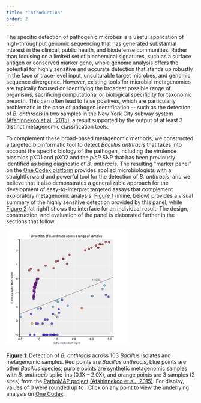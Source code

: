 ```yaml
---
title: "Introduction"
order: 2
---
```


The specific detection of pathogenic microbes is a useful application of high-throughput genomic sequencing that has generated substantial interest in the clinical, public health, and biodefense communities. Rather than focusing on a limited set of biochemical signatures, such as a surface antigen or conserved marker gene, whole genome analysis offers the potential for highly sensitive and accurate detection that stands up robustly in the face of trace-level input, unculturable target microbes, and genomic sequence divergence. However, existing tools for microbial metagenomics are typically focused on identifying the broadest possible range of organisms, sacrificing computational or biological specificity for taxonomic breadth. This can often lead to false positives, which are particularly problematic in the case of pathogen identification -- such as the detection of _B. anthracis_ in two samples in the New York City subway system [(Afshinnekoo et al., 2015)](http://www.sciencedirect.com/science/article/pii/S2405471215000022), a result supported by the output of at least 3 distinct metagenomic classification tools.

To complement these broad-based metagenomic methods, we constructed a targeted bioinformatic tool to detect *Bacillus anthracis* that takes into account the specific biology of the pathogen, including the virulence plasmids pXO1 and pXO2 and the *plcR* SNP that has been previously identified as being diagnostic of _B. anthracis_. The resulting "marker panel" on the [One Codex platform](https://www.onecodex.com) provides applied microbiologists with a straightforward and powerful tool for the detection of *B. anthracis*, and we believe that it also demonstrates a generalizable approach for the development of easy-to-interpret targeted assays that complement exploratory metagenomic analysis. [Figure 1](#figure-1) (inline, below) provides a visual summary of the highly sensitive detection provided by this panel, while [Figure 2](#figure-2) (at right) shows the interface for an individual result. The design, construction, and evaluation of the panel is elaborated further in the sections that follow.

<script type="text/javascript" src="//mpld3.github.io/js/d3.v3.min.js"></script>
<script type="text/javascript" src="//mpld3.github.io/js/mpld3.v0.2.js"></script>

<style>
.mpld3-figure path {cursor: pointer;}
</style>

<div class="text-center">
    <div class="hidden-xs" id="fig_el89384573077776439141071"></div>
    <div class="visible-xs"><img src="data/figures/figure1_for_mobile.png" width="320px"><br><br></div>
    <div><a href="#figure-1"><b>Figure 1</b></a>: Detection of <em>B. anthracis</em> across 103 <em>Bacillus</em> isolates and metagenomic samples. Red points are <em>Bacillus anthracis</em>, blue points are other <em>Bacillus</em> species, purple points are synthetic metagenomic samples with <em>B. anthracis</em> spike-ins (0.1X &ndash; 2.0X), and orange points are 3 samples (2 sites) from the <a href="//www.pathomap.org">PathoMAP project</a> <a href="http://www.sciencedirect.com/science/article/pii/S2405471215000022">(Afshinnekoo et al., 2015)</a>. For display, values of 0 were rounded up to <script type="math/tex" id="MathJax-Element-manual-1"> 10^{-04}\ (log_{10} = -4) </script>. <span class="hidden-xs">Click on any point to view the underlying analysis on <a href="https://www.onecodex.com">One Codex</a>.</span></div>
</div>

<script type="text/javascript">

  !function(mpld3){
       
    mpld3.register_plugin("htmltooltip", HtmlTooltipPlugin);
    HtmlTooltipPlugin.prototype = Object.create(mpld3.Plugin.prototype);
    HtmlTooltipPlugin.prototype.constructor = HtmlTooltipPlugin;
    HtmlTooltipPlugin.prototype.requiredProps = ["id"];
    HtmlTooltipPlugin.prototype.defaultProps = {labels:null,
                                                hoffset:0,
                                                voffset:10,
                                                ext_links:null};
    function HtmlTooltipPlugin(fig, props){
        mpld3.Plugin.call(this, fig, props);
    };
    HtmlTooltipPlugin.prototype.draw = function(){
       var obj = mpld3.get_element(this.props.id);
       var labels = this.props.labels;
       var ext_links = this.props.ext_links;
       var tooltip = d3.select("body").append("div")
                    .attr("class", "mpld3-tooltip")
                    .style("position", "absolute")
                    .style("z-index", "10")
                    .style("visibility", "hidden");
       obj.elements()
           .on("mousedown", function(d, i){
                               window.open(ext_links[i], "_blank");})
           .on("mouseover", function(d, i){
                              tooltip.html(labels[i])
                                     .style("visibility", "visible");})
           .on("mousemove", function(d, i){
                  tooltip
                    .style("top", d3.event.pageY + this.props.voffset + "px")
                    .style("left",d3.event.pageX + this.props.hoffset + "px");
                 }.bind(this))
           .on("mouseout",  function(d, i){
                           tooltip.style("visibility", "hidden");});
    };
    
       mpld3.draw_figure("fig_el89384573077776439141071", {"axes": [{"xlim": [0.47999999999999998, 3.1000000000000001], "yscale": "linear", "axesbg": "#EEEEEE", "texts": [{"v_baseline": "auto", "h_anchor": "start", "color": "#808080", "text": "1:1000", "coordinates": "data", "zorder": 3, "alpha": 1, "fontsize": 16.0, "position": [2.5, -0.14999999999999999], "rotation": -0.0, "id": "el89384556096016"}, {"v_baseline": "hanging", "h_anchor": "middle", "color": "#000000", "text": "Bacillus marker depth (log10)", "coordinates": "axes", "zorder": 3, "alpha": 1, "fontsize": 12.0, "position": [0.5, -0.065], "rotation": -0.0, "id": "el89384573320016"}, {"v_baseline": "auto", "h_anchor": "middle", "color": "#000000", "text": "B. anthracis marker depth (log10)", "coordinates": "axes", "zorder": 3, "alpha": 1, "fontsize": 12.0, "position": [-0.075, 0.5], "rotation": -90.0, "id": "el89384573234640"}, {"v_baseline": "auto", "h_anchor": "middle", "color": "#000000", "text": "Detection of B. anthracis across a range of samples", "coordinates": "axes", "zorder": 3, "alpha": 1, "fontsize": 18.0, "position": [0.5, 1.025], "rotation": -0.0, "id": "el89384573190864"}], "zoomable": true, "images": [], "xdomain": [0.47999999999999998, 3.1000000000000001], "ylim": [-4.0999999999999996, 2.7999999999999998], "paths": [], "sharey": [], "sharex": [], "axesbgalpha": null, "axes": [{"scale": "linear", "tickformat": null, "grid": {"color": "#FFFFFF", "alpha": 1.0, "dasharray": "10,0", "gridOn": true}, "fontsize": 12.0, "position": "bottom", "nticks": 8, "tickvalues": null}, {"scale": "linear", "tickformat": null, "grid": {"color": "#FFFFFF", "alpha": 1.0, "dasharray": "10,0", "gridOn": true}, "fontsize": 12.0, "position": "left", "nticks": 9, "tickvalues": null}], "lines": [{"color": "#808080", "yindex": 1, "coordinates": "data", "dasharray": "10,0", "zorder": 1, "alpha": 1, "xindex": 0, "linewidth": 2.0, "data": "data01", "id": "el89384573078672"}], "markers": [], "id": "el89384573077584", "ydomain": [-4.0999999999999996, 2.7999999999999998], "collections": [{"paths": [[[[0.0, -0.5], [0.13260155, -0.5], [0.25978993539242673, -0.44731684579412084], [0.3535533905932738, -0.3535533905932738], [0.44731684579412084, -0.25978993539242673], [0.5, -0.13260155], [0.5, 0.0], [0.5, 0.13260155], [0.44731684579412084, 0.25978993539242673], [0.3535533905932738, 0.3535533905932738], [0.25978993539242673, 0.44731684579412084], [0.13260155, 0.5], [0.0, 0.5], [-0.13260155, 0.5], [-0.25978993539242673, 0.44731684579412084], [-0.3535533905932738, 0.3535533905932738], [-0.44731684579412084, 0.25978993539242673], [-0.5, 0.13260155], [-0.5, 0.0], [-0.5, -0.13260155], [-0.44731684579412084, -0.25978993539242673], [-0.3535533905932738, -0.3535533905932738], [-0.25978993539242673, -0.44731684579412084], [-0.13260155, -0.5], [0.0, -0.5]], ["M", "C", "C", "C", "C", "C", "C", "C", "C", "Z"]]], "edgecolors": ["#000000"], "edgewidths": [1.0], "offsets": "data02", "yindex": 1, "id": "el89384569923408", "pathtransforms": [[11.11111111111111, 0.0, 0.0, 11.11111111111111, 0.0, 0.0]], "pathcoordinates": "display", "offsetcoordinates": "data", "zorder": 2, "xindex": 0, "alphas": [0.7], "facecolors": ["#9A1922", "#9A1922", "#9A1922", "#9A1922", "#9A1922", "#9A1922", "#9A1922", "#9A1922", "#9A1922", "#9A1922", "#9A1922", "#9A1922", "#9A1922", "#9A1922", "#9A1922", "#9A1922", "#9A1922", "#9A1922", "#9A1922", "#9A1922", "#9A1922", "#9A1922", "#7C1B96", "#7C1B96", "#7C1B96", "#7C1B96", "#7C1B96", "#7C1B96", "#7C1B96", "#7C1B96", "#7C1B96", "#7C1B96", "#7C1B96", "#7C1B96", "#7C1B96", "#7C1B96", "#7C1B96", "#7C1B96", "#7C1B96", "#7C1B96", "#7C1B96", "#7C1B96", "#7C1B96", "#7C1B96", "#7C1B96", "#7C1B96", "#7C1B96", "#7C1B96", "#7C1B96", "#7C1B96", "#7C1B96", "#7C1B96", "#7C1B96", "#7C1B96", "#7C1B96", "#7C1B96", "#7C1B96", "#7C1B96", "#EE9F22", "#EE9F22", "#330ECD", "#330ECD", "#330ECD", "#330ECD", "#330ECD", "#330ECD", "#330ECD", "#330ECD", "#330ECD", "#330ECD", "#330ECD", "#330ECD", "#330ECD", "#330ECD", "#330ECD", "#330ECD", "#330ECD", "#330ECD", "#330ECD", "#330ECD", "#330ECD", "#330ECD", "#330ECD", "#330ECD", "#330ECD", "#330ECD", "#00B1CD", "#4C8ECD", "#4C8ECD", "#4C8ECD", "#4C8ECD", "#4C8ECD", "#4C8ECD", "#4C8ECD", "#4C8ECD", "#4C8ECD", "#330ECD", "#330ECD", "#330ECD", "#40C5CD", "#40C5CD", "#330ECD", "#E46421"]}], "xscale": "linear", "bbox": [0.125, 0.099999999999999978, 0.77500000000000002, 0.80000000000000004]}], "height": 640.0, "width": 640.0, "plugins": [{"type": "reset"}, {"enabled": false, "button": true, "type": "zoom"}, {"enabled": false, "button": true, "type": "boxzoom"}, {"voffset": 15, "labels": ["<div class=\"nbtooltip\">Bacillus anthracis<br><em>B. anthracis</em> depth: 18.65<br><em>Bacillus</em> depth: 36.12</div>", "<div class=\"nbtooltip\">Bacillus anthracis<br><em>B. anthracis</em> depth: 239.29<br><em>Bacillus</em> depth: 416.75</div>", "<div class=\"nbtooltip\">Bacillus anthracis<br><em>B. anthracis</em> depth: 16.72<br><em>Bacillus</em> depth: 31.62</div>", "<div class=\"nbtooltip\">Bacillus anthracis<br><em>B. anthracis</em> depth: 420.07<br><em>Bacillus</em> depth: 773.25</div>", "<div class=\"nbtooltip\">Bacillus anthracis<br><em>B. anthracis</em> depth: 163.17<br><em>Bacillus</em> depth: 477.00</div>", "<div class=\"nbtooltip\">Bacillus anthracis<br><em>B. anthracis</em> depth: 25.77<br><em>Bacillus</em> depth: 50.50</div>", "<div class=\"nbtooltip\">Bacillus anthracis<br><em>B. anthracis</em> depth: 5.60<br><em>Bacillus</em> depth: 27.12</div>", "<div class=\"nbtooltip\">Bacillus anthracis<br><em>B. anthracis</em> depth: 25.77<br><em>Bacillus</em> depth: 50.50</div>", "<div class=\"nbtooltip\">Bacillus anthracis<br><em>B. anthracis</em> depth: 166.12<br><em>Bacillus</em> depth: 306.50</div>", "<div class=\"nbtooltip\">Bacillus anthracis<br><em>B. anthracis</em> depth: 3.96<br><em>Bacillus</em> depth: 10.12</div>", "<div class=\"nbtooltip\">Bacillus anthracis<br><em>B. anthracis</em> depth: 163.17<br><em>Bacillus</em> depth: 477.00</div>", "<div class=\"nbtooltip\">Bacillus anthracis<br><em>B. anthracis</em> depth: 8.52<br><em>Bacillus</em> depth: 16.12</div>", "<div class=\"nbtooltip\">Bacillus anthracis<br><em>B. anthracis</em> depth: 284.71<br><em>Bacillus</em> depth: 533.25</div>", "<div class=\"nbtooltip\">Bacillus anthracis<br><em>B. anthracis</em> depth: 11.63<br><em>Bacillus</em> depth: 64.50</div>", "<div class=\"nbtooltip\">Bacillus anthracis<br><em>B. anthracis</em> depth: 411.56<br><em>Bacillus</em> depth: 966.25</div>", "<div class=\"nbtooltip\">Bacillus anthracis<br><em>B. anthracis</em> depth: 3.85<br><em>Bacillus</em> depth: 5.62</div>", "<div class=\"nbtooltip\">Bacillus anthracis<br><em>B. anthracis</em> depth: 299.82<br><em>Bacillus</em> depth: 531.62</div>", "<div class=\"nbtooltip\">Bacillus anthracis<br><em>B. anthracis</em> depth: 281.08<br><em>Bacillus</em> depth: 628.75</div>", "<div class=\"nbtooltip\">Bacillus anthracis<br><em>B. anthracis</em> depth: 108.26<br><em>Bacillus</em> depth: 206.75</div>", "<div class=\"nbtooltip\">Bacillus anthracis<br><em>B. anthracis</em> depth: 5.10<br><em>Bacillus</em> depth: 6.25</div>", "<div class=\"nbtooltip\">Bacillus anthracis<br><em>B. anthracis</em> depth: 51.57<br><em>Bacillus</em> depth: 75.25</div>", "<div class=\"nbtooltip\">Bacillus anthracis<br><em>B. anthracis</em> depth: 133.95<br><em>Bacillus</em> depth: 261.38</div>", "<div class=\"nbtooltip\">Metagenomic<br><em>B. anthracis</em> depth: 0.95<br><em>Bacillus</em> depth: 9.88</div>", "<div class=\"nbtooltip\">Metagenomic<br><em>B. anthracis</em> depth: 0.13<br><em>Bacillus</em> depth: 7.75</div>", "<div class=\"nbtooltip\">Metagenomic<br><em>B. anthracis</em> depth: 0.25<br><em>Bacillus</em> depth: 8.12</div>", "<div class=\"nbtooltip\">Metagenomic<br><em>B. anthracis</em> depth: 0.38<br><em>Bacillus</em> depth: 8.25</div>", "<div class=\"nbtooltip\">Metagenomic<br><em>B. anthracis</em> depth: 0.51<br><em>Bacillus</em> depth: 9.00</div>", "<div class=\"nbtooltip\">Metagenomic<br><em>B. anthracis</em> depth: 0.05<br><em>Bacillus</em> depth: 7.50</div>", "<div class=\"nbtooltip\">Metagenomic<br><em>B. anthracis</em> depth: 1.01<br><em>Bacillus</em> depth: 10.00</div>", "<div class=\"nbtooltip\">Metagenomic<br><em>B. anthracis</em> depth: 0.15<br><em>Bacillus</em> depth: 7.50</div>", "<div class=\"nbtooltip\">Metagenomic<br><em>B. anthracis</em> depth: 0.27<br><em>Bacillus</em> depth: 7.62</div>", "<div class=\"nbtooltip\">Metagenomic<br><em>B. anthracis</em> depth: 0.38<br><em>Bacillus</em> depth: 8.00</div>", "<div class=\"nbtooltip\">Metagenomic<br><em>B. anthracis</em> depth: 0.49<br><em>Bacillus</em> depth: 8.62</div>", "<div class=\"nbtooltip\">Metagenomic<br><em>B. anthracis</em> depth: 0.06<br><em>Bacillus</em> depth: 7.50</div>", "<div class=\"nbtooltip\">Metagenomic<br><em>B. anthracis</em> depth: 0.89<br><em>Bacillus</em> depth: 9.38</div>", "<div class=\"nbtooltip\">Metagenomic<br><em>B. anthracis</em> depth: 0.11<br><em>Bacillus</em> depth: 7.88</div>", "<div class=\"nbtooltip\">Metagenomic<br><em>B. anthracis</em> depth: 0.22<br><em>Bacillus</em> depth: 8.12</div>", "<div class=\"nbtooltip\">Metagenomic<br><em>B. anthracis</em> depth: 0.34<br><em>Bacillus</em> depth: 8.50</div>", "<div class=\"nbtooltip\">Metagenomic<br><em>B. anthracis</em> depth: 0.45<br><em>Bacillus</em> depth: 8.50</div>", "<div class=\"nbtooltip\">Metagenomic<br><em>B. anthracis</em> depth: 0.05<br><em>Bacillus</em> depth: 7.62</div>", "<div class=\"nbtooltip\">Metagenomic<br><em>B. anthracis</em> depth: 0.97<br><em>Bacillus</em> depth: 9.25</div>", "<div class=\"nbtooltip\">Metagenomic<br><em>B. anthracis</em> depth: 0.11<br><em>Bacillus</em> depth: 8.00</div>", "<div class=\"nbtooltip\">Metagenomic<br><em>B. anthracis</em> depth: 0.25<br><em>Bacillus</em> depth: 8.25</div>", "<div class=\"nbtooltip\">Metagenomic<br><em>B. anthracis</em> depth: 0.37<br><em>Bacillus</em> depth: 8.50</div>", "<div class=\"nbtooltip\">Metagenomic<br><em>B. anthracis</em> depth: 0.48<br><em>Bacillus</em> depth: 8.50</div>", "<div class=\"nbtooltip\">Metagenomic<br><em>B. anthracis</em> depth: 0.04<br><em>Bacillus</em> depth: 7.38</div>", "<div class=\"nbtooltip\">Metagenomic<br><em>B. anthracis</em> depth: 0.94<br><em>Bacillus</em> depth: 9.25</div>", "<div class=\"nbtooltip\">Metagenomic<br><em>B. anthracis</em> depth: 0.12<br><em>Bacillus</em> depth: 7.62</div>", "<div class=\"nbtooltip\">Metagenomic<br><em>B. anthracis</em> depth: 0.23<br><em>Bacillus</em> depth: 7.75</div>", "<div class=\"nbtooltip\">Metagenomic<br><em>B. anthracis</em> depth: 0.37<br><em>Bacillus</em> depth: 8.00</div>", "<div class=\"nbtooltip\">Metagenomic<br><em>B. anthracis</em> depth: 0.47<br><em>Bacillus</em> depth: 8.25</div>", "<div class=\"nbtooltip\">Metagenomic<br><em>B. anthracis</em> depth: 0.06<br><em>Bacillus</em> depth: 7.38</div>", "<div class=\"nbtooltip\">Metagenomic<br><em>B. anthracis</em> depth: 0.69<br><em>Bacillus</em> depth: 9.00</div>", "<div class=\"nbtooltip\">Metagenomic<br><em>B. anthracis</em> depth: 0.08<br><em>Bacillus</em> depth: 7.62</div>", "<div class=\"nbtooltip\">Metagenomic<br><em>B. anthracis</em> depth: 0.16<br><em>Bacillus</em> depth: 7.88</div>", "<div class=\"nbtooltip\">Metagenomic<br><em>B. anthracis</em> depth: 0.24<br><em>Bacillus</em> depth: 8.00</div>", "<div class=\"nbtooltip\">Metagenomic<br><em>B. anthracis</em> depth: 0.34<br><em>Bacillus</em> depth: 8.12</div>", "<div class=\"nbtooltip\">Metagenomic<br><em>B. anthracis</em> depth: 0.04<br><em>Bacillus</em> depth: 7.50</div>", "<div class=\"nbtooltip\">PathoMAP - J Train<br><em>B. anthracis</em> depth: 0.00<br><em>Bacillus</em> depth: 30.50</div>", "<div class=\"nbtooltip\">PathoMAP - Pelham Pkwy<br><em>B. anthracis</em> depth: 0.00<br><em>Bacillus</em> depth: 6.75</div>", "<div class=\"nbtooltip\">Bacillus thuringiensis<br><em>B. anthracis</em> depth: 0.00<br><em>Bacillus</em> depth: 15.62</div>", "<div class=\"nbtooltip\">Bacillus thuringiensis<br><em>B. anthracis</em> depth: 0.00<br><em>Bacillus</em> depth: 28.25</div>", "<div class=\"nbtooltip\">Bacillus thuringiensis<br><em>B. anthracis</em> depth: 0.00<br><em>Bacillus</em> depth: 26.50</div>", "<div class=\"nbtooltip\">Bacillus thuringiensis<br><em>B. anthracis</em> depth: 0.00<br><em>Bacillus</em> depth: 9.88</div>", "<div class=\"nbtooltip\">Bacillus thuringiensis<br><em>B. anthracis</em> depth: 0.00<br><em>Bacillus</em> depth: 34.62</div>", "<div class=\"nbtooltip\">Bacillus thuringiensis<br><em>B. anthracis</em> depth: 0.00<br><em>Bacillus</em> depth: 6.38</div>", "<div class=\"nbtooltip\">Bacillus thuringiensis<br><em>B. anthracis</em> depth: 0.00<br><em>Bacillus</em> depth: 26.00</div>", "<div class=\"nbtooltip\">Bacillus thuringiensis<br><em>B. anthracis</em> depth: 0.00<br><em>Bacillus</em> depth: 29.00</div>", "<div class=\"nbtooltip\">Bacillus thuringiensis<br><em>B. anthracis</em> depth: 0.00<br><em>Bacillus</em> depth: 13.38</div>", "<div class=\"nbtooltip\">Bacillus thuringiensis<br><em>B. anthracis</em> depth: 0.01<br><em>Bacillus</em> depth: 11.88</div>", "<div class=\"nbtooltip\">Bacillus thuringiensis<br><em>B. anthracis</em> depth: 0.03<br><em>Bacillus</em> depth: 46.50</div>", "<div class=\"nbtooltip\">Bacillus thuringiensis<br><em>B. anthracis</em> depth: 0.00<br><em>Bacillus</em> depth: 5.88</div>", "<div class=\"nbtooltip\">Bacillus thuringiensis<br><em>B. anthracis</em> depth: 0.00<br><em>Bacillus</em> depth: 14.25</div>", "<div class=\"nbtooltip\">Bacillus thuringiensis<br><em>B. anthracis</em> depth: 0.00<br><em>Bacillus</em> depth: 7.88</div>", "<div class=\"nbtooltip\">Bacillus thuringiensis<br><em>B. anthracis</em> depth: 0.00<br><em>Bacillus</em> depth: 14.62</div>", "<div class=\"nbtooltip\">Bacillus thuringiensis<br><em>B. anthracis</em> depth: 0.00<br><em>Bacillus</em> depth: 13.88</div>", "<div class=\"nbtooltip\">Bacillus thuringiensis<br><em>B. anthracis</em> depth: 0.00<br><em>Bacillus</em> depth: 21.38</div>", "<div class=\"nbtooltip\">Bacillus thuringiensis<br><em>B. anthracis</em> depth: 0.00<br><em>Bacillus</em> depth: 24.12</div>", "<div class=\"nbtooltip\">Bacillus thuringiensis<br><em>B. anthracis</em> depth: 0.00<br><em>Bacillus</em> depth: 28.12</div>", "<div class=\"nbtooltip\">Bacillus thuringiensis<br><em>B. anthracis</em> depth: 0.00<br><em>Bacillus</em> depth: 8.75</div>", "<div class=\"nbtooltip\">Bacillus thuringiensis<br><em>B. anthracis</em> depth: 0.00<br><em>Bacillus</em> depth: 18.12</div>", "<div class=\"nbtooltip\">Bacillus thuringiensis<br><em>B. anthracis</em> depth: 0.00<br><em>Bacillus</em> depth: 27.00</div>", "<div class=\"nbtooltip\">Bacillus thuringiensis<br><em>B. anthracis</em> depth: 0.00<br><em>Bacillus</em> depth: 15.25</div>", "<div class=\"nbtooltip\">Bacillus thuringiensis<br><em>B. anthracis</em> depth: 0.00<br><em>Bacillus</em> depth: 23.38</div>", "<div class=\"nbtooltip\">Bacillus thuringiensis<br><em>B. anthracis</em> depth: 0.00<br><em>Bacillus</em> depth: 18.00</div>", "<div class=\"nbtooltip\">Bacillus thuringiensis<br><em>B. anthracis</em> depth: 0.00<br><em>Bacillus</em> depth: 17.50</div>", "<div class=\"nbtooltip\">Bacillus subtilis<br><em>B. anthracis</em> depth: 0.00<br><em>Bacillus</em> depth: 0.00</div>", "<div class=\"nbtooltip\">Bacillus cereus<br><em>B. anthracis</em> depth: 0.01<br><em>Bacillus</em> depth: 66.75</div>", "<div class=\"nbtooltip\">Bacillus cereus<br><em>B. anthracis</em> depth: 0.01<br><em>Bacillus</em> depth: 25.88</div>", "<div class=\"nbtooltip\">Bacillus cereus<br><em>B. anthracis</em> depth: 0.06<br><em>Bacillus</em> depth: 324.00</div>", "<div class=\"nbtooltip\">Bacillus cereus<br><em>B. anthracis</em> depth: 0.03<br><em>Bacillus</em> depth: 46.50</div>", "<div class=\"nbtooltip\">Bacillus cereus<br><em>B. anthracis</em> depth: 0.03<br><em>Bacillus</em> depth: 31.75</div>", "<div class=\"nbtooltip\">Bacillus cereus<br><em>B. anthracis</em> depth: 0.00<br><em>Bacillus</em> depth: 34.12</div>", "<div class=\"nbtooltip\">Bacillus cereus<br><em>B. anthracis</em> depth: 0.00<br><em>Bacillus</em> depth: 3.25</div>", "<div class=\"nbtooltip\">Bacillus cereus<br><em>B. anthracis</em> depth: 0.01<br><em>Bacillus</em> depth: 9.88</div>", "<div class=\"nbtooltip\">Bacillus cereus<br><em>B. anthracis</em> depth: 0.19<br><em>Bacillus</em> depth: 630.12</div>", "<div class=\"nbtooltip\">Bacillus thuringiensis<br><em>B. anthracis</em> depth: 0.00<br><em>Bacillus</em> depth: 38.25</div>", "<div class=\"nbtooltip\">Bacillus thuringiensis<br><em>B. anthracis</em> depth: 0.01<br><em>Bacillus</em> depth: 37.62</div>", "<div class=\"nbtooltip\">Bacillus thuringiensis<br><em>B. anthracis</em> depth: 0.05<br><em>Bacillus</em> depth: 925.12</div>", "<div class=\"nbtooltip\">Bacillus mycoides<br><em>B. anthracis</em> depth: 0.02<br><em>Bacillus</em> depth: 36.12</div>", "<div class=\"nbtooltip\">Bacillus mycoides<br><em>B. anthracis</em> depth: 0.34<br><em>Bacillus</em> depth: 713.12</div>", "<div class=\"nbtooltip\">Bacillus thuringiensis<br><em>B. anthracis</em> depth: 0.07<br><em>Bacillus</em> depth: 781.88</div>", "<div class=\"nbtooltip\">PathoMAP - Pelham Pkwy (High Depth)<br><em>B. anthracis</em> depth: 0.01<br><em>Bacillus</em> depth: 166.60</div>"], "ext_links": ["https://app.onecodex.com/markerpanel/public/95b772397d254594", "https://app.onecodex.com/markerpanel/public/21ab1777d36d4923", "https://app.onecodex.com/markerpanel/public/4db8c5da29bf415a", "https://app.onecodex.com/markerpanel/public/5f90beca24754104", "https://app.onecodex.com/markerpanel/public/616c85b64957497f", "https://app.onecodex.com/markerpanel/public/0bc30f91783a4251", "https://app.onecodex.com/markerpanel/public/b32b61b9bba34148", "https://app.onecodex.com/markerpanel/public/6d7e9f1e313943cf", "https://app.onecodex.com/markerpanel/public/2e3c592c96604f35", "https://app.onecodex.com/markerpanel/public/b201ff8b02b6441a", "https://app.onecodex.com/markerpanel/public/fe28720c16ea4e02", "https://app.onecodex.com/markerpanel/public/6cdf19486eda46c3", "https://app.onecodex.com/markerpanel/public/e23d92debfa24a29", "https://app.onecodex.com/markerpanel/public/cf61b1614a554cba", "https://app.onecodex.com/markerpanel/public/a09ea851c55f43b1", "https://app.onecodex.com/markerpanel/public/5b461237d44c42af", "https://app.onecodex.com/markerpanel/public/34985f33c5724db5", "https://app.onecodex.com/markerpanel/public/408ab894c0e34574", "https://app.onecodex.com/markerpanel/public/e09f43e2d5354178", "https://app.onecodex.com/markerpanel/public/f1c6a780d9324e56", "https://app.onecodex.com/markerpanel/public/4f87f456564443e9", "https://app.onecodex.com/markerpanel/public/3c59e29cdfc048da", "https://app.onecodex.com/markerpanel/public/d1e9311de65b493e", "https://app.onecodex.com/markerpanel/public/29785ff86843473f", "https://app.onecodex.com/markerpanel/public/76edb54e6cf44bf9", "https://app.onecodex.com/markerpanel/public/9ce721f0d366431c", "https://app.onecodex.com/markerpanel/public/b29bfe8016924ead", "https://app.onecodex.com/markerpanel/public/0b481e21212e4fa8", "https://app.onecodex.com/markerpanel/public/60ec09d2208f4d3c", "https://app.onecodex.com/markerpanel/public/74eda9612a984152", "https://app.onecodex.com/markerpanel/public/bc36bbca388b4658", "https://app.onecodex.com/markerpanel/public/94eac4d020014c8b", "https://app.onecodex.com/markerpanel/public/74d6e50f48ae4653", "https://app.onecodex.com/markerpanel/public/1257716fa04e4328", "https://app.onecodex.com/markerpanel/public/3f9f5fe7d9734df3", "https://app.onecodex.com/markerpanel/public/930d0ee1a61a44d5", "https://app.onecodex.com/markerpanel/public/a784865c01144cb4", "https://app.onecodex.com/markerpanel/public/2953293c05da4662", "https://app.onecodex.com/markerpanel/public/6fb3f014a5c543e9", "https://app.onecodex.com/markerpanel/public/0a2f5c649d5e43ca", "https://app.onecodex.com/markerpanel/public/23781b46233e45a8", "https://app.onecodex.com/markerpanel/public/7464000d88034d4f", "https://app.onecodex.com/markerpanel/public/a1e66f422bcc48f6", "https://app.onecodex.com/markerpanel/public/68a7eb56b10f4b56", "https://app.onecodex.com/markerpanel/public/d05fcef6cc7b4f35", "https://app.onecodex.com/markerpanel/public/3f83394a40a94e18", "https://app.onecodex.com/markerpanel/public/3d7b0556399b4df7", "https://app.onecodex.com/markerpanel/public/cd7a6236427246f8", "https://app.onecodex.com/markerpanel/public/7d260b6859954a53", "https://app.onecodex.com/markerpanel/public/1311fb85231d47ea", "https://app.onecodex.com/markerpanel/public/1892f38b0fbe4b74", "https://app.onecodex.com/markerpanel/public/251c767ca54f4748", "https://app.onecodex.com/markerpanel/public/0d134b2b35e9405c", "https://app.onecodex.com/markerpanel/public/2c2908d09bde4e2b", "https://app.onecodex.com/markerpanel/public/e9fa974592ce4190", "https://app.onecodex.com/markerpanel/public/3ac795acb38c46df", "https://app.onecodex.com/markerpanel/public/2ac453e16df74a83", "https://app.onecodex.com/markerpanel/public/b8dc5399ba0a47ae", "https://app.onecodex.com/markerpanel/public/9b78464d639843c1", "https://app.onecodex.com/markerpanel/public/6b4d2231f74e4440", "https://app.onecodex.com/markerpanel/public/5c62671351ee4e3c", "https://app.onecodex.com/markerpanel/public/2ef8bdaf093940f8", "https://app.onecodex.com/markerpanel/public/5d997e558df74ca1", "https://app.onecodex.com/markerpanel/public/3a8b7a5857444467", "https://app.onecodex.com/markerpanel/public/f3b0bfdcfbc44774", "https://app.onecodex.com/markerpanel/public/f8ff5f918ec343ee", "https://app.onecodex.com/markerpanel/public/1a79d66174144b98", "https://app.onecodex.com/markerpanel/public/5344bb14da294d3e", "https://app.onecodex.com/markerpanel/public/1d638bde15074985", "https://app.onecodex.com/markerpanel/public/7218996544e74dfc", "https://app.onecodex.com/markerpanel/public/a9a206905f254476", "https://app.onecodex.com/markerpanel/public/a07cce700ab24670", "https://app.onecodex.com/markerpanel/public/122ee6ea64714378", "https://app.onecodex.com/markerpanel/public/dcb821276fd34559", "https://app.onecodex.com/markerpanel/public/85654b94413a45af", "https://app.onecodex.com/markerpanel/public/3297e1fdfe544a38", "https://app.onecodex.com/markerpanel/public/bd066864b3d04209", "https://app.onecodex.com/markerpanel/public/8e1fd43f4c2b44c5", "https://app.onecodex.com/markerpanel/public/11f37a2445c04224", "https://app.onecodex.com/markerpanel/public/a87e82be025646e2", "https://app.onecodex.com/markerpanel/public/2ca8dd4174e140f2", "https://app.onecodex.com/markerpanel/public/3f35066ee26d489e", "https://app.onecodex.com/markerpanel/public/c9ba1ce8c3c840a8", "https://app.onecodex.com/markerpanel/public/8422b452875b4a0f", "https://app.onecodex.com/markerpanel/public/7549020c1d2b4f10", "https://app.onecodex.com/markerpanel/public/9e911908edc044a5", "https://app.onecodex.com/markerpanel/public/510e3106381f4b3d", "https://app.onecodex.com/markerpanel/public/85bdd4ba19564ba5", "https://app.onecodex.com/markerpanel/public/aabe23504ec64970", "https://app.onecodex.com/markerpanel/public/1d4e8937006242aa", "https://app.onecodex.com/markerpanel/public/69c50e61aad44e34", "https://app.onecodex.com/markerpanel/public/e5605d07a0d040c8", "https://app.onecodex.com/markerpanel/public/a36e07327b524843", "https://app.onecodex.com/markerpanel/public/ac1ff427ec194dc9", "https://app.onecodex.com/markerpanel/public/52060e71ec4a45bd", "https://app.onecodex.com/markerpanel/public/3e920aaf5d9b4d29", "https://app.onecodex.com/markerpanel/public/f2986e813dff41e9", "https://app.onecodex.com/markerpanel/public/3f77c7d515944720", "https://app.onecodex.com/markerpanel/public/b037f3996fdf48a3", "https://app.onecodex.com/markerpanel/public/b1b01fd1170a45f5", "https://app.onecodex.com/markerpanel/public/88abf864f9fe466a", "https://app.onecodex.com/markerpanel/public/4401cd70b75443f5", "https://app.onecodex.com/markerpanel/public/560931d5c75b4f0c"], "hoffset": 5, "type": "htmltooltip", "id": "el89384569923408"}], "data": {"data02": [[1.5578078557646042, 1.2706461901775035], [2.6198756085000428, 2.378931956361744], [1.5000305341838744, 1.2231618226215986], [2.888319928675217, 2.623320152996725], [2.678518379040114, 2.2126455371741316], [1.7032913781186614, 1.411136993187935], [1.433369746856586, 0.747849659626292], [1.7032913781186614, 1.411136993187935], [2.486430478854434, 2.2204225739313617], [1.0053950318867062, 0.5973670760207497], [2.678518379040114, 2.2126455371741316], [1.2074997233073055, 0.9303252465435894], [2.7269308641214662, 2.4544098016956353], [1.8095597146352678, 1.0654133279078997], [2.985089506926381, 2.6144339475525156], [0.7501225267834001, 0.585864667278667], [2.72560539572208, 2.4768623145777235], [2.798477998063984, 2.4488295598280643], [2.315445518224584, 2.0344672729886586], [0.7958800173440752, 0.7071720694941545], [1.876506504265881, 1.7123979184752722], [2.4172640458257284, 2.1269472631793764], [0.9945371042984978, -0.024203264962565505], [0.8893017025063102, -0.8958448684208564], [0.909823369650912, -0.6066845298410333], [0.9164539485499251, -0.42014520206830397], [0.9542425094393249, -0.296454182663611], [0.8750612633917001, -1.336243317039259], [1.0, 0.004843482968940377], [0.8750612633917001, -0.8381191144101245], [0.8822398480188235, -0.5720065804896629], [0.9030899869919435, -0.4158943246363925], [0.9357591037453117, -0.305654534177052], [0.8750612633917001, -1.2187033029895313], [0.9719712763997564, -0.048925885372766875], [0.8962505624616381, -0.9526220047905073], [0.909823369650912, -0.6564717740526199], [0.9294189257142927, -0.46511234689921155], [0.9294189257142927, -0.34935059242298216], [0.8822398480188235, -1.2609923680453374], [0.9661417327390326, -0.013186424147666858], [0.9030899869919435, -0.9430239454441535], [0.9164539485499251, -0.6099788149924756], [0.9294189257142927, -0.43683693576332316], [0.9294189257142927, -0.3229504988770814], [0.8677620246502006, -1.3542166892451803], [0.9661417327390326, -0.025349161431976505], [0.8822398480188235, -0.9110088106564568], [0.8893017025063102, -0.6408089727491415], [0.9030899869919435, -0.4375774210414805], [0.9164539485499251, -0.32752808550285534], [0.8677620246502006, -1.256085033194596], [0.9542425094393249, -0.16289952450938208], [0.8822398480188235, -1.1016713149984165], [0.8962505624616381, -0.7938553295656761], [0.9030899869919435, -0.6211438131876622], [0.909823369650912, -0.4730812770868147], [0.8750612633917001, -1.4346230204981696], [1.4842998393467859, -2.603415017183788], [0.829303772831025, -3.2054750085117503], [1.193820026016113, -2.9044450128477695], [1.4510184521554574, -4.0], [1.423245873936808, -4.0], [0.9945371042984978, -3.2054750085117503], [1.5393897820725049, -4.0], [0.8044801891059927, -2.5065050041757315], [1.414973347970818, -2.5065050041757315], [1.462397997898956, -4.0], [1.126293790693266, -3.2054750085117503], [1.0746336182969043, -2.1262937624641256], [1.667452952889954, -1.515278956933956], [0.7690078709437739, -4.0], [1.153814864344529, -4.0], [0.8962505624616381, -4.0], [1.1650958747542182, -4.0], [1.1422329917947138, -4.0], [1.3299061234002103, -4.0], [1.3824673220158301, -3.2054750085117503], [1.449092531119419, -4.0], [0.9420080530223133, -3.2054750085117503], [1.2582780152430313, -2.9044450128477695], [1.4313637641589874, -4.0], [1.1832698436828046, -4.0], [1.3687516195445555, -4.0], [1.255272505103306, -4.0], [1.2430380486862944, -4.0], [-4.0, -3.2054750085117503], [1.824451270036613, -1.9267214442453755], [1.412880358464974, -2.0013550694209905], [2.510545010206612, -1.23234718457344], [1.667452952889954, -1.489471691686283], [1.5017437296279945, -1.552262525716079], [1.5330726600488125, -2.728353753792088], [0.5118833609788743, -2.728353753792088], [0.9945371042984978, -2.1262937624641256], [2.799426710446207, -0.7240324076150938], [1.5826314394896364, -2.427323758128107], [1.5754765086018998, -2.1640823233535254], [2.966200417217455, -1.281195747344248], [1.5578078557646042, -1.6491725271067579], [2.85316566176229, -0.4643234374910682], [2.893137327037495, -1.1485701877473227], [2.2216749970707688, -2.0915317098235784]], "data01": [[-5.0, -8.0], [6.0, 3.0]]}, "id": "el89384573077776"});
  }(mpld3);

</script>
